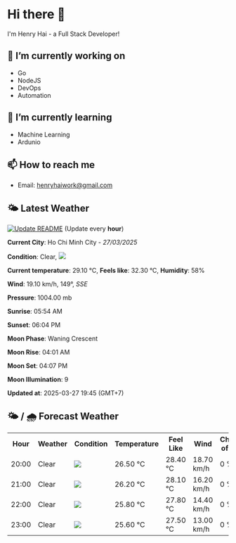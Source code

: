 # Hi there 👋

I'm Henry Hai - a Full Stack Developer!

## 🔭 I’m currently working on

- Go
- NodeJS
- DevOps
- Automation

## 🌱 I’m currently learning

- Machine Learning
- Ardunio

## 📫 How to reach me

- Email: <henryhaiwork@gmail.com>

## 🌤️ Latest Weather
[![Update README](https://github.com/henry0hai/henry0hai/actions/workflows/udpateReadme.yml/badge.svg)](https://github.com/henry0hai/henry0hai/actions/workflows/udpateReadme.yml)
(Update every **hour**)
<!-- CURRENT_WEATHER:START -->
**Current City**: Ho Chi Minh City - *27/03/2025*

**Condition**: Clear, <img src="https://cdn.weatherapi.com/weather/64x64/night/113.png"/>

**Current temperature**: 29.10 °C, **Feels like**: 32.30 °C, **Humidity**: 58%

**Wind**: 19.10 km/h, 149°, *SSE*

**Pressure**: 1004.00 mb

**Sunrise**: 05:54 AM

**Sunset**: 06:04 PM

**Moon Phase**: Waning Crescent

**Moon Rise**: 04:01 AM

**Moon Set**: 04:07 PM

**Moon Illumination**: 9

**Updated at**: 2025-03-27 19:45 (GMT+7)<!-- CURRENT_WEATHER:END -->

## 🌤️ / 🌧️ Forecast Weather
<!-- FORECAST_WEATHER:START -->
<table>
		<tr>
			<th>Hour</th>
			<th>Weather</th>
			<th>Condition</th>
			<th>Temperature</th>
			<th>Feel Like</th>
			<th>Wind</th>
			<th>Chance of Rain</th>
		</tr>
				<tr>
					<td>20:00</td>
					<td>Clear </td>
					<td><img src='https://cdn.weatherapi.com/weather/64x64/night/113.png'/></td>
					<td>26.50 °C</td>
					<td>28.40 °C</td>
					<td>18.70 km/h</td>
					<td>0 %</td>
				</tr>
				<tr>
					<td>21:00</td>
					<td>Clear </td>
					<td><img src='https://cdn.weatherapi.com/weather/64x64/night/113.png'/></td>
					<td>26.20 °C</td>
					<td>28.10 °C</td>
					<td>16.20 km/h</td>
					<td>0 %</td>
				</tr>
				<tr>
					<td>22:00</td>
					<td>Clear </td>
					<td><img src='https://cdn.weatherapi.com/weather/64x64/night/113.png'/></td>
					<td>25.80 °C</td>
					<td>27.80 °C</td>
					<td>14.40 km/h</td>
					<td>0 %</td>
				</tr>
				<tr>
					<td>23:00</td>
					<td>Clear </td>
					<td><img src='https://cdn.weatherapi.com/weather/64x64/night/113.png'/></td>
					<td>25.60 °C</td>
					<td>27.50 °C</td>
					<td>13.00 km/h</td>
					<td>0 %</td>
				</tr>
</table>
<!-- FORECAST_WEATHER:END -->
